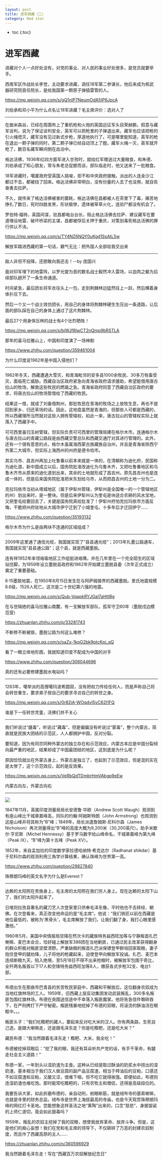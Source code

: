 ```yaml
---
layout: post
title: 进军西藏（二）
category: Red star 
---
```


* toc
{:toc}

# 进军西藏

进藏对个人一点好处没有，对党的事业、对人民的事业好处很多，是党员就要举手。

西南军区作战处长李觉，主动要求进藏，调任18军第二参谋长，他后来成为核武器研究院首任院长，是给我国第一颗原子弹插雷管的人。

https://mp.weixin.qq.com/s/gQ1nIP7NeumOdA5IP6JpcA

刘伯承和邓小平为什么点名让18军进藏？毛主席评价：选对人了

---

在曲米森谷，已经在周围布上了重机枪和火炮的英国远征军头目荣赫鹏，假意与藏军谈判，说为了保证谈判安全，英军可以把枪里的子弹退出来，藏军也应该把枪的引火绳熄灭，藏军没有见过新式步枪，厚道地执行了。可是哪里能知道，英军的枪在退出一颗子弹的同时，第二颗子弹已经自动顶上了膛。藏军火绳一灭，英军就开枪了，数百名藏军瞬间倒在血泊中。

格达活佛，1936年红四方面军进入甘孜时，就给红军赠送过大量粮食，和朱德、刘伯承成了知心朋友，常与朱老总促膝而谈，部队临走时，他又送来了一批粮食。

18军进藏时，噶厦政府受英国人挑唆，拒不和中央政府接触，派出的人连金沙江都过不去，都被挡了回来。格达活佛非常明白，没有份量的人去了也没用，就自告奋勇去拉萨。

不久，就传来了格达活佛被害的噩耗，格达活佛在昌都被人在茶里下了毒，痛苦地挣扎了数日，死时四肢发黑，形状极惨，遗体被草草火化，连验尸都没有机会了。

罗伯特·福特，英国间谍，驻昌都电台台长，阻止格达活佛去拉萨、建议藏军在要道埋设地雷、破坏桥梁的主谋，昌都被俘后关押于重庆，对策划毒死格达活佛的罪行供认不讳。

https://mp.weixin.qq.com/s/TY4NZ6NQY0uKgd1SsAtL5w

解放军踏进西藏的第一句话，霸气无比：把外国人全部给我交出来

---

敌人非但不投降，还胆敢向我还击！--by 庞国兴

面对印军埋下的地雷阵，以罗光燮为首的数名战士毅然冲入雷场，以血肉之躯为后续部队趟开了一条生命通道。

时间紧急，最后团长将军衣往头上一包，走到荆棘林边猛然往上一跃，然后横着身体扑压下去。

然后一个又一个战士效仿团长，用自己的身体将荆棘林硬生生压出一条道路，让后面的部队踩在自己的身体上通过了这片荆棘林。

最后27个用身体压林的战士有4个壮烈牺牲！

https://mp.weixin.qq.com/s/bjWJf8lwCT2nQmp9bRSTLA

那年的喜马拉雅山上，中国和印度演了一场神剧

https://www.zhihu.com/question/359461004

为什么印度说1962年是中国入侵他们？

---

1962年冬天，西藏遭遇大雪灾，和青海毗邻的安多县1000余牧民、30多万牲畜受灾，面临死亡威胁。西藏自治区政府紧急向青海省政府请求援助，希望能借用唐古拉山的牧场，解救这些牧民的燃眉之急。青海省政府同意了西藏自治区政府的要求，将唐古拉山的牧场暂借给了西藏的牧民。

结果这一借，就成了刘备借荆州，那批牧民在青海的牧场之上放牧生息，再也不提回到家乡、归还草场的话。因此，这地盘虽然是青海的，但那些人可都是西藏的，所以西藏理所当然就对这些人拥有管辖权，如此一来，唐古拉山的管辖权实际上就落入了西藏手中。

可可西里虽归玉树管辖，但实际负责可可西里的管理局建在格尔木市。连通格尔木与唐古拉山的青藏公路段是由西藏交警总队和西藏交通厅对其进行管理的。此外，还有一个很有意思的点，格尔木虽属海西蒙古族藏族自治州，并且是青海省除西宁外第二大城市，但实际上海西州的州府是德令哈市。

其实乌市、昌吉州再加上吐鲁番以前本来就是一体的，在清朝称为迪化府，民国称为迪化道，新中国成立以后，国务院批准改迪化为乌鲁木齐，又把吐鲁番地区和乌鲁木齐市从原来的迪化道划出来，其余的土地就形成了昌吉州。原先昌吉州也是连成一体的，但是后来国务院批准把米东划给乌市，从而把昌吉州的土地一分为二。

克拉玛依市当初从塔城地区（属于伊犁州管辖，伊犁州是全国唯一的一个管辖地区的州）划出来时，是一整块。但是后来伊犁州认为奎屯是块适合农耕的风水宝地，又把奎屯给要回去了，关键是国务院真给批准了！伊犁州府怕克拉玛依市方面反悔，干脆把州府驻地从大城市伊宁迁到了小城奎屯，十多年后才迁回伊宁……

https://www.zhihu.com/question/35193132

格尔木市为什么是由两块不连通的区域组成？

---

2009年这里通了通信光缆，我国就实现了“县县通光缆”；2013年扎墨公路通车，我国就实现“县县通公路”；这个县，就是西藏墨脱。

连有祥1952年率领珞瑜地区工作组挺进珞隅，并在几年里在一个完全陌生的区域站住脚，为1959年设立墨脱县政府和1962年开始建立墨脱县委（次年正式成立）奠定了重要基础。

8·15墨脱地震，在1950年8月15日发生在与阿萨姆接界的西藏墨脱。里氏地震规模8.6级，1526人死亡。这次是二十世纪第六强的地震。

https://mp.weixin.qq.com/s/Qub-VqapkRYJGaI7aHttBg

在与世隔绝的喜马拉雅山南麓，有一支解放军部队，孤军守卫60年（墨脱戍边模范营）

https://zhuanlan.zhihu.com/p/33281743

不断修不断被毁，墨脱公路为何这么难修？

https://mp.weixin.qq.com/s/oaZx-1kpG2bk9ptcKpi_qQ

看了一眼立体地形图，我就知道印度不配成为中国的对手

https://www.zhihu.com/question/306044696

真的还有必要修建墨脱水电站吗？

---

1283年，噶举派的高僧噶玛波希圆寂，没有把权力传给任何人，而是声称自己将会转世重生，要求弟子按自己的要求寻访自己的转世之身。

https://mp.weixin.qq.com/s/0r82iA-WOqdvI5yC62I1FQ

谁是下一任转世灵童，活佛们并不关心

---

我们听说过“疆毒”，听说过“藏毒”，但是偏偏没有听说过“蒙毒”，整个内蒙古，简直就是民族大团结的示范区，人人都拥护中国，反对分裂。

要知道，因为有同宗同种外蒙古的独立存在和示范效应，内蒙古本应是中国分裂倾向最严重的地区，结果却成了中国最团结的地区，这到底是为什么呢？

原因恰恰就出在外蒙古身上，外蒙古是独立了，也起到了示范效应，但是混的实在是太惨了，这个示范效应，起的是反效果。

https://mp.weixin.qq.com/s/VeRbQdTDmbrHmVAbgp9eEw

内蒙古向左，外蒙古向右

---

![](/images/img4/langma.jpg)

1847年11月，英属印度测量局局长安德鲁·华欧（Andrew Scott Waugh）观测到有座山峰比干城章嘉峰高，同队的约翰·阿姆斯特朗（John Armstrong）也观测到这座山峰并将其称为“B”峰；1849年，局长派遣詹姆斯·尼科尔森（James Nicholson）再次测量得出“B”峰的高度大概为9,200米（30,200英尺）。助手米歇尔·亨尼斯（Michel Hennessy）基于罗马数字给山峰命名，干城章嘉峰为第九峰（Peak IX），“B”峰为第十五峰（Peak XV）。

1852年，来自孟加拉的印度数学家拉德哈纳特·希克达尔（Radhanat shikdar）基于尼科尔森的观测利用三角学计算结果，确认珠峰为世界第一高。

https://www.zhihu.com/question/29827840

珠穆朗玛峰的英文名字为什么是Everest？

---

达赖的太阳照在贵族身上，毛主席的太阳照在我们穷人身上。现在达赖的太阳下山了，我们的太阳升起来了。

日喀则拉孜县著名的藏刀艺人次登家里只供奉毛泽东像，平时他也不去转经、朝佛。在次登看来，真正改变他命运的是“毛主席”。他说：“我们铁匠以前在西藏是地位最低的，被称为‘黑骨头’，毛主席解放了我们，让我们翻了身，我打心眼里感激他。”

1960年5月，美国中央情报局空降在然次卡的藏族特务益西旺加等与宁静叛首扎巴喇嘛、麦巴本会合，恰好碰上解放军388团在当地剿匪，已通过民主改革获得翻身的群众积极对叛匪坚壁清野。严重缺粮的叛首扎巴派保镖登甲群培回家取粮，妻子抱住登甲的腿劝降，儿子将他的枪藏起来，迫使登甲向解放军投诚。扎巴、麦巴本连续断粮九天，陷入绝境，至5月18日不得不出来抢粮时，被解放军包围于奇比，全歼两名叛首以下17人和空降特务益西旺加等8人，缴获各式步枪32支、电台1部。

---

布德出生在那曲市巴青县的贫苦牧民家庭中，西藏和平解放后，这位翻身农奴成为当地红旗林场的工人。1959年，旧西藏上层反动集团发动武装叛乱，300多名叛匪包围红旗林场，布德在突围送信途中不幸落入叛匪魔掌。他将告急信件嚼碎吞下，在严刑拷打下严守秘密。叛匪残暴地挖掉了布德的双眼，将滚烫的酥油浇在眼眶中。。。

叛匪头子：“我们吃糌粑的藏人，要起来反对吃大米的汉人。你有两条路，生死自己选，是跟大喇嘛走，还是跟毛泽东走？你是吃糌粑，还是吃大米？”

藏民布德：“我当然跟着毛泽东走！糌粑、大米，我全吃！”

布德被挖掉双眼后：“挖了我的眼，我还有耳朵听共产党的话，有手干革命，有腿走社会主义道路！”

布德一家，一年到头以湿奶渣为主食。这种从已经提取过酥油的奶浆水中捞出的湿奶渣，基本相当于我们汉人做豆腐的副产品豆腐渣，相当于榨油后的豆粕，口感还不如豆腐渣和豆粕，又酸又涩，很难下咽，但不吃它就得挨饿。即便如此，布德则连湿奶渣也难吃饱。那时能常吃糌粑的，只有农牧主和僧侣，还得是高级段位的。

我要告诉大家，如此折磨布德的，亲自动刑，剜眼断筋，就是绒布寺的基索喇嘛，也就是寺里的财务总监。绒布寺是世界上海拔最高的寺庙，也是今天观赏珠穆朗玛峰的网红打卡圣地。您能想象这样圣洁之地“熏陶”出来的，口念“慈悲”、身披袈裟的上师仁波切，竟会如此狠毒吗？

1959年，叛乱的农奴主挖掉了我的双眼，想使我放弃革命、放弃斗争。但是，这是他们的痴心妄想！我们在党和毛主席的领导下，不仅砸碎了万恶的封建农奴制度，而且作了西藏高原的主人……

https://zhuanlan.zhihu.com/p/360596929

我当然跟着毛泽东走！写在“西藏百万农奴解放纪念日”
